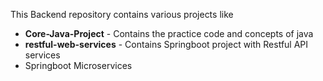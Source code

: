 This Backend repository contains various projects like 
* **Core-Java-Project** - Contains the practice code and concepts of java
* **restful-web-services** - Contains Springboot project with Restful API services
* Springboot Microservices
  
